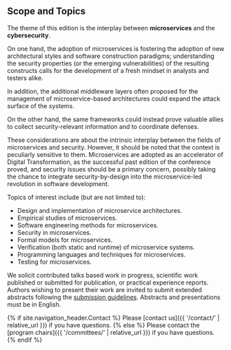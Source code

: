 ## Scope and Topics

The theme of this edition is the interplay between **microservices** and the **cybersecurity**.

On one hand, the adoption of microservices is fostering the adoption of new architectural styles and software construction paradigms; understanding the security properties (or the emerging vulnerabilities) of the resulting constructs calls for the development of a fresh mindset in analysts and testers alike.

In addition, the additional middleware layers often proposed for the management of microservice-based architectures could expand the attack surface of the systems.

On the other hand, the same frameworks could instead prove valuable allies to collect security-relevant information and to coordinate defenses.

These considerations are about the intrinsic interplay between the fields of microservices and security. However, it should be noted that the context is peculiarly sensitive to them. Microservices are adopted as an accelerator of Digital Transformation, as the successful past edition of the conference  proved, and security issues should be a primary concern, possibly taking the chance to integrate security-by-design into the microservice-led revolution in software development.


Topics of interest include (but are not limited to):

- Design and implementation of microservice architectures.
- Empirical studies of microservices.
- Software engineering methods for microservices.
- Security in microservices.
- Formal models for microservices.
- Verification (both static and runtime) of microservice systems.
- Programming languages and techniques for microservices.
- Testing for microservices.

We solicit contributed talks based work in progress, scientific work published or submitted for publication, or practical experience reports.
Authors wishing to present their work are invited to submit extended abstracts following the <a onclick="$('#submission_tab a').trigger('click'); return false;" href="#submission">submission guidelines</a>.
Abstracts and presentations must be in English.

{% if site.navigation_header.Contact %}
Please [contact us]({{ '/contact/' | relative_url }}) if you have questions.
{% else %}
Please contact the [program chairs]({{ '/committees/' | relative_url }}) if you have questions.
{% endif %}
